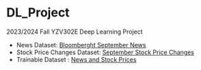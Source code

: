 # DL_Project
2023/2024 Fall YZV302E Deep Learning Project

* News Dataset: [Bloomberght September News](https://drive.google.com/file/d/1mJg4o7veZBX1ZJqGRz4IrLUMOHtTEaHc/view?usp=share_link)
* Stock Price Changes Dataset: [September Stock Price Changes](https://drive.google.com/file/d/1qqQ7saPBtYCXvGTQC2ajNYBlogbG34lf/view?usp=share_link)
* Trainable Dataset : [News and Stock Prices](https://drive.google.com/file/d/1qqQ7saPBtYCXvGTQC2ajNYBlogbG34lf/view?usp=share_link)
